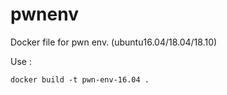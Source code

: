 # pwnenv
Docker file for pwn env. (ubuntu16.04/18.04/18.10)

Use : 
```
docker build -t pwn-env-16.04 .
```
